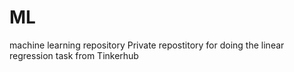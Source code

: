 # ML
machine learning repository
Private repostitory for doing the linear regression task from Tinkerhub
